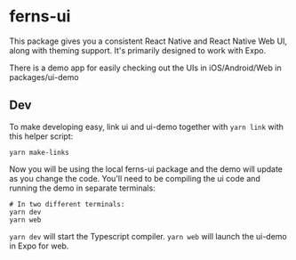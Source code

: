 # ferns-ui

This package gives you a consistent React Native and React Native Web UI, along with theming support. It's primarily
designed to work with Expo.

There is a demo app for easily checking out the UIs in iOS/Android/Web in packages/ui-demo

## Dev

To make developing easy, link ui and ui-demo together with `yarn link` with this helper script:

    yarn make-links

Now you will be using the local ferns-ui package and the demo will update as you change the code. You'll need to be
compiling the ui code and running the demo in separate terminals:

    # In two different terminals:
    yarn dev
    yarn web

`yarn dev` will start the Typescript compiler. `yarn web` will launch the ui-demo in Expo for web.